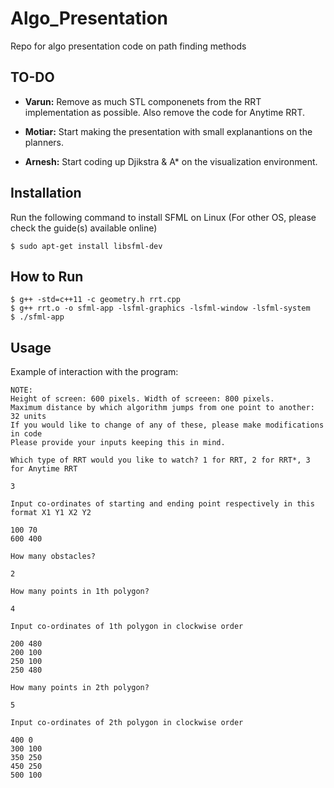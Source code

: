# Algo_Presentation
Repo for algo presentation code on path finding methods

## TO-DO
- **Varun:** Remove as much STL componenets from the RRT implementation as possible. Also remove the code for Anytime RRT. 

- **Motiar:** Start making the presentation with small explanantions on the planners.

- **Arnesh:** Start coding up Djikstra & A* on the visualization environment.

## Installation 

Run the following command to install SFML on Linux (For other OS, please check the guide(s) available online) 

```
$ sudo apt-get install libsfml-dev
```

## How to Run 

```
$ g++ -std=c++11 -c geometry.h rrt.cpp 
$ g++ rrt.o -o sfml-app -lsfml-graphics -lsfml-window -lsfml-system
$ ./sfml-app 
```

## Usage 

Example of interaction with the program:

```
NOTE:
Height of screen: 600 pixels. Width of screeen: 800 pixels.
Maximum distance by which algorithm jumps from one point to another: 32 units
If you would like to change of any of these, please make modifications in code
Please provide your inputs keeping this in mind. 

Which type of RRT would you like to watch? 1 for RRT, 2 for RRT*, 3 for Anytime RRT
```
```
3
```
```
Input co-ordinates of starting and ending point respectively in this format X1 Y1 X2 Y2
```
```
100 70
600 400
```
``` 
How many obstacles? 
```
``` 
2 
```
``` 
How many points in 1th polygon? 
```
``` 
4 
```
``` 
Input co-ordinates of 1th polygon in clockwise order 
```
```
200 480
200 100
250 100
250 480
```
``` 
How many points in 2th polygon? 
```
``` 
5 
```
``` 
Input co-ordinates of 2th polygon in clockwise order 
```
```
400 0
300 100
350 250
450 250
500 100
```
